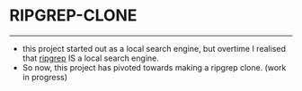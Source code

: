 # RIPGREP-CLONE
---
- this project started out as a local search engine, but overtime I realised that [ripgrep](https://github.com/BurntSushi/ripgrep) IS a local search engine.
- So now, this project has pivoted towards making a ripgrep clone.
(work in progress)
